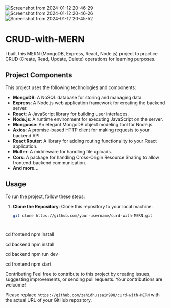 ![Screenshot from 2024-01-12 20-46-29](https://github.com/zahidhussain998/curd-with-MERN/assets/100913055/01752728-bbfa-4fe4-88b3-b4b3610474b3)
![Screenshot from 2024-01-12 20-46-26](https://github.com/zahidhussain998/curd-with-MERN/assets/100913055/855d6787-d75b-4908-8ea4-95f63bf3aaa8)
![Screenshot from 2024-01-12 20-45-52](https://github.com/zahidhussain998/curd-with-MERN/assets/100913055/880c9663-570c-4792-a7cc-c6ddc5ce6a71)
# CRUD-with-MERN

I built this MERN (MongoDB, Express, React, Node.js) project to practice CRUD (Create, Read, Update, Delete) operations for learning purposes.

## Project Components

This project uses the following technologies and components:

- **MongoDB**: A NoSQL database for storing and managing data.
- **Express**: A Node.js web application framework for creating the backend server.
- **React**: A JavaScript library for building user interfaces.
- **Node.js**: A runtime environment for executing JavaScript on the server.
- **Mongoose**: An elegant MongoDB object modeling tool for Node.js.
- **Axios**: A promise-based HTTP client for making requests to your backend API.
- **React Router**: A library for adding routing functionality to your React application.
- **Multer**: A middleware for handling file uploads.
- **Cors**: A package for handling Cross-Origin Resource Sharing to allow frontend-backend communication.
- **And more...**

## Usage

To run the project, follow these steps:

1. **Clone the Repository**: Clone this repository to your local machine.

   ```bash
   git clone https://github.com/your-username/curd-with-MERN.git




cd frontend
npm install

cd backend
npm install

cd backend
npm run dev

cd frontend
npm start


Contributing
Feel free to contribute to this project by creating issues, suggesting improvements, or sending pull requests. Your contributions are welcome!



Please replace `https://github.com/zahidhussain998/curd-with-MERN` with the actual URL of your GitHub repository.


